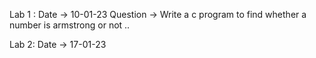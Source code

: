 Lab 1 : 
Date -> 10-01-23
Question ->
   Write a c program to find whether a number is armstrong or not ..

Lab 2: 
Date -> 17-01-23